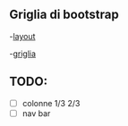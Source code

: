 
## Griglia di bootstrap

-[layout](https://getbootstrap.com/docs/4.6/layout/overview/)

-[griglia](https://getbootstrap.com/docs/4.6/layout/grid/)


## TODO:

- [ ] colonne 1/3 2/3
- [ ] nav bar
